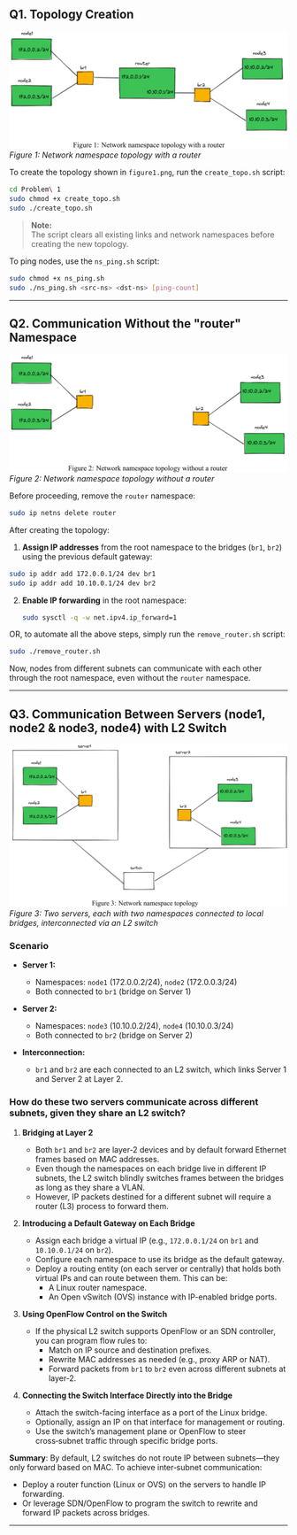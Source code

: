## Q1. Topology Creation

![Network namespace topology with a router](figure1.png)
*Figure 1: Network namespace topology with a router*

To create the topology shown in `figure1.png`, run the `create_topo.sh` script:

```bash
cd Problem\ 1
sudo chmod +x create_topo.sh
sudo ./create_topo.sh
```

> **Note:**  
> The script clears all existing links and network namespaces before creating the new topology.

To ping nodes, use the `ns_ping.sh` script:

```bash
sudo chmod +x ns_ping.sh
sudo ./ns_ping.sh <src-ns> <dst-ns> [ping-count]
```

---

## Q2. Communication Without the "router" Namespace

![Network namespace topology without a router](figure2.png)
*Figure 2: Network namespace topology without a router*

Before proceeding, remove the `router` namespace:

```bash
sudo ip netns delete router
```

After creating the topology:

1. **Assign IP addresses** from the root namespace to the bridges (`br1`, `br2`) using the previous default gateway:
```bash
sudo ip addr add 172.0.0.1/24 dev br1
sudo ip addr add 10.10.0.1/24 dev br2
```
2. **Enable IP forwarding** in the root namespace:

    ```bash
    sudo sysctl -q -w net.ipv4.ip_forward=1
    ```

OR, to automate all the above steps, simply run the `remove_router.sh` script:
```bash
sudo ./remove_router.sh
```

Now, nodes from different subnets can communicate with each other through the root namespace, even without the `router` namespace.

---

## Q3. Communication Between Servers (node1, node2 & node3, node4) with L2 Switch

![Network namespace topology with two servers and L2 switch](figure3.png)
*Figure 3: Two servers, each with two namespaces connected to local bridges, interconnected via an L2 switch*

### Scenario

- **Server 1:**  
  - Namespaces: `node1` (172.0.0.2/24), `node2` (172.0.0.3/24)  
  - Both connected to `br1` (bridge on Server 1)

- **Server 2:**  
  - Namespaces: `node3` (10.10.0.2/24), `node4` (10.10.0.3/24)  
  - Both connected to `br2` (bridge on Server 2)

- **Interconnection:**  
  - `br1` and `br2` are each connected to an L2 switch, which links Server 1 and Server 2 at Layer 2.

### How do these two servers communicate across different subnets, given they share an L2 switch?
1. **Bridging at Layer 2**
   - Both `br1` and `br2` are layer‑2 devices and by default forward Ethernet frames based on MAC addresses.
   - Even though the namespaces on each bridge live in different IP subnets, the L2 switch blindly switches frames between the bridges as long as they share a VLAN.
   - However, IP packets destined for a different subnet will require a router (L3) process to forward them.

2. **Introducing a Default Gateway on Each Bridge**
   - Assign each bridge a virtual IP (e.g., `172.0.0.1/24` on `br1` and `10.10.0.1/24` on `br2`).
   - Configure each namespace to use its bridge as the default gateway.
   - Deploy a routing entity (on each server or centrally) that holds both virtual IPs and can route between them. This can be:
     - A Linux router namespace.
     - An Open vSwitch (OVS) instance with IP-enabled bridge ports.

3. **Using OpenFlow Control on the Switch**
   - If the physical L2 switch supports OpenFlow or an SDN controller, you can program flow rules to:
     - Match on IP source and destination prefixes.
     - Rewrite MAC addresses as needed (e.g., proxy ARP or NAT).
     - Forward packets from `br1` to `br2` even across different subnets at layer‑2.

4. **Connecting the Switch Interface Directly into the Bridge**
   - Attach the switch-facing interface as a port of the Linux bridge.
   - Optionally, assign an IP on that interface for management or routing.
   - Use the switch’s management plane or OpenFlow to steer cross‑subnet traffic through specific bridge ports.

**Summary**: By default, L2 switches do not route IP between subnets—they only forward based on MAC. To achieve inter‑subnet communication:
- Deploy a router function (Linux or OVS) on the servers to handle IP forwarding.
- Or leverage SDN/OpenFlow to program the switch to rewrite and forward IP packets across bridges.

---

